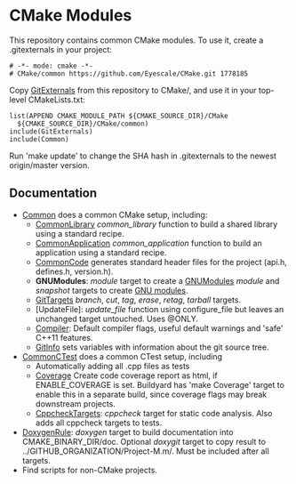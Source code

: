 # CMake Modules

This repository contains common CMake modules. To use it, create a
.gitexternals in your project:

    # -*- mode: cmake -*-
    # CMake/common https://github.com/Eyescale/CMake.git 1778185

Copy [GitExternals](GitExternal.cmake) from this repository to CMake/,
and use it in your top-level CMakeLists.txt:

    list(APPEND CMAKE_MODULE_PATH ${CMAKE_SOURCE_DIR}/CMake
      ${CMAKE_SOURCE_DIR}/CMake/common)
    include(GitExternals)
    include(Common)

Run 'make update' to change the SHA hash in .gitexternals to the newest
origin/master version.

## Documentation

* [Common](Common.cmake) does a common CMake setup, including:
    * [CommonLibrary](CommonLibrary.cmake) *common_library* function to
      build a shared library using a standard recipe.
    * [CommonApplication](CommonApplication.cmake) *common_application*
      function to build an application using a standard recipe.
    * [CommonCode](CommonCode.cmake) generates standard header files for
      the project (api.h, defines.h, version.h).
    * **GNUModules**: *module* target to create a
      [GNUModules](GNUModules.cmake) *module* and *snapshot* targets to
      create [GNU modules](http://modules.sourceforge.net/).
    * [GitTargets](GitTargets.cmake) *branch*, *cut*, *tag*, *erase*,
      *retag*, *tarball* targets.
    * [UpdateFile]: *update_file* function using configure_file
      but leaves an unchanged target untouched. Uses @ONLY.
    * [Compiler](Compiler.cmake): Default compiler flags, useful default
      warnings and 'safe' C++11 features.
    * [GitInfo](GitInfo.cmake) sets variables with information about the
      git source tree.
* [CommonCTest](CommonCTest.cmake) does a common CTest setup, including
    * Automatically adding all .cpp files as tests
    * [Coverage](Coverage.cmake) Create code coverage report as html, if
      ENABLE_COVERAGE is set. Buildyard has 'make Coverage' target to
      enable this in a separate build, since coverage flags may break
      downstream projects.
    * [CppcheckTargets](CppcheckTargets.cmake): *cppcheck* target for
      static code analysis. Also adds all cppcheck targets to tests.
* [DoxygenRule](DoxygenRule.cmake): *doxygen* target to build
  documentation into CMAKE_BINARY_DIR/doc. Optional *doxygit* target to
  copy result to ../GITHUB_ORGANIZATION/Project-M.m/. Must be included
  after all targets.
* Find scripts for non-CMake projects.

